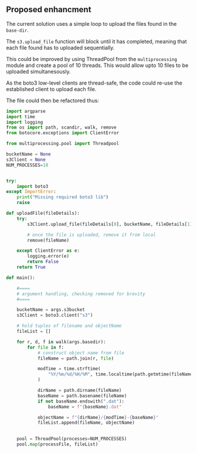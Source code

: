 ## Proposed enhancment

The current solution uses a simple loop to upload the files found in the `base-dir`.

The `s3.upload_file` function will block until it has completed, meaning that each file found has to uploaded sequentially.

This could be improved by using ThreadPool from the `multiprocessing` module and create a pool of 10 threads. This would allow upto 10 files to be uploaded simultanesously.

As the boto3 low-level clients are thread-safe, the code could re-use the established client to upload each file.

The file could then be refactored thus:

```python
import argparse
import time
import logging
from os import path, scandir, walk, remove
from botocore.exceptions import ClientError

from multiprocessing.pool import Threadpool

bucketName = None
s3Client = None
NUM_PROCESSES=10


try:
    import boto3
except ImportError:
    print("Missing required boto3 lib")
    raise

def uploadFile(fileDetails):
    try:
        s3Client.upload_file(fileDetails[0], bucketName, fileDetails[1])

        # once the file is uploaded, remove it from local
        remove(fileName)

    except ClientError as e:
        logging.error(e)
        return False
    return True

def main():

    #====
    # argument handling, checking removed for brevity
    #====

    bucketName = args.s3bucket
    s3Client = boto3.client("s3")

    # hold tuples of filename and objectName
    fileList = []

    for r, d, f in walk(args.basedir):
        for file in f:
            # construct object name from file
            fileName = path.join(r, file)

            modTime = time.strftime(
                "%Y/%m/%d/%H/%M", time.localtime(path.getmtime(fileName))
            )

            dirName = path.dirname(fileName)
            baseName = path.basename(fileName)
            if not baseName.endswith(".dat"):
                baseName = f"{baseName}.dat"

            objectName = f"{dirName}/{modTime}-{baseName}"
            fileList.append(fileName, objectName)

    
    pool = ThreadPool(processes=NUM_PROCESSES)
    pool.map(processFile, fileList)
```
